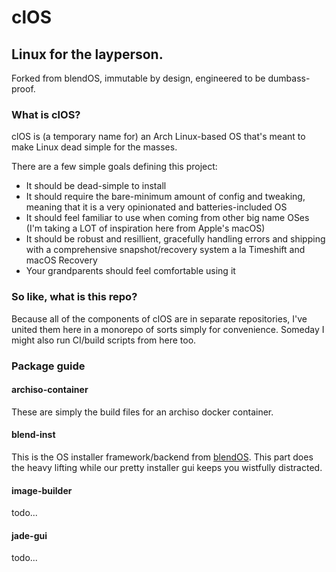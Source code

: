 # clOS
## Linux for the layperson.

Forked from blendOS, immutable by design, engineered to be dumbass-proof.

### What is clOS? 

clOS is (a temporary name for) an Arch Linux-based OS that's meant to make Linux dead simple for the masses. 

There are a few simple goals defining this project:

- It should be dead-simple to install
- It should require the bare-minimum amount of config and tweaking, meaning that it is a very opinionated and batteries-included OS
- It should feel familiar to use when coming from other big name OSes (I'm taking a LOT of inspiration here from Apple's macOS)
- It should be robust and resillient, gracefully handling errors and shipping with a comprehensive snapshot/recovery system a la Timeshift and macOS Recovery
- Your grandparents should feel comfortable using it

### So like, what is this repo?

Because all of the components of clOS are in separate repositories, I've united them here in a monorepo of sorts simply for convenience. Someday I might also run CI/build scripts from here too.

### Package guide
#### archiso-container

These are simply the build files for an archiso docker container.

#### blend-inst

This is the OS installer framework/backend from [blendOS](https://blendos.co/). This part does the heavy lifting while our pretty installer gui keeps you wistfully distracted.

#### image-builder

todo...

#### jade-gui

todo...
